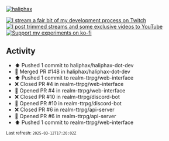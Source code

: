 [![haliphax](https://pbs.twimg.com/profile_banners/458808076/1545597092/1500x500)](https://haliphax.dev)

[![I stream a fair bit of my development process on Twitch](https://img.shields.io/twitch/status/haliphax?logo=twitch&style=for-the-badge)](https://twitch.tv/haliphax) &nbsp; [![I post trimmed streams and some exclusive videos to YouTube](https://img.shields.io/badge/youtube-watch-f00?logo=youtube&style=for-the-badge)](https://youtube.com/haliphaxyt) &nbsp; [![Support my experiments on ko-fi](https://img.shields.io/badge/kofi-support-ff5e5b?logo=ko-fi&style=for-the-badge)](https://ko-fi.com/haliphax)

## Activity

* ⬆️ Pushed 1 commit to haliphax/haliphax-dot-dev
* 🎉 Merged PR #148 in haliphax/haliphax-dot-dev
* ⬆️ Pushed 1 commit to realm-ttrpg/web-interface
* ❌ Closed PR #4 in realm-ttrpg/web-interface
* 💪 Opened PR #4 in realm-ttrpg/web-interface
* ❌ Closed PR #10 in realm-ttrpg/discord-bot
* 💪 Opened PR #10 in realm-ttrpg/discord-bot
* ❌ Closed PR #6 in realm-ttrpg/api-server
* 💪 Opened PR #6 in realm-ttrpg/api-server
* ⬆️ Pushed 1 commit to realm-ttrpg/web-interface

<small>Last refresh: `2025-03-12T17:20:02Z`</small>
